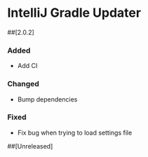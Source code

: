 # IntelliJ Gradle Updater


##[2.0.2]

### Added
- Add CI
### Changed
- Bump dependencies
### Fixed
- Fix bug when trying to load settings file

##[Unreleased]
